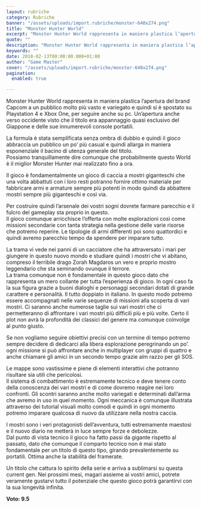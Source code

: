 ```yaml
---
layout: rubriche
category: Rubriche
banner: "/assets/uploads/import.rubriche/monster-640x274.png"
title: "Monster Hunter World"
excerpt: "Monster Hunter World rappresenta in maniera plastica l’apertura del brand Capcom a un pubblico molto più vasto e variegato e quindi si è spostato su Playstation 4 e Xbox One, per seguire anche su pc. Un’apertura anche verso occidente visto che il titolo era appannaggio quasi esclusivo del Giappone e delle sue innumerevoli console portatili. [&hellip"
quote: ""
description: "Monster Hunter World rappresenta in maniera plastica l’apertura del brand Capcom a un pubblico molto più vasto e variegato e quindi si è spostato su Playstation 4 e Xbox One, per seguire anche su pc. Un’apertura anche verso occidente visto che il titolo era appannaggio quasi esclusivo del Giappone e delle sue innumerevoli console portatili. [&hellip"
keywords: ""
date: 2018-02-13T00:00:00.000+01:00
author: "Game Master"
cover: "/assets/uploads/import.rubriche/monster-640x274.png"
pagination:
  enabled: true

---
```


Monster Hunter World rappresenta in maniera plastica l’apertura del brand Capcom a un pubblico molto più vasto e variegato e quindi si è spostato su Playstation 4 e Xbox One, per seguire anche su pc. Un’apertura anche verso occidente visto che il titolo era appannaggio quasi esclusivo del Giappone e delle sue innumerevoli console portatili.

La formula è stata semplificata senza ombra di dubbio e quindi il gioco abbraccia un pubblico un po’ più casual e quindi allarga in maniera esponenziale il bacino di utenza generale del titolo.  
Possiamo tranquillamente dire comunque che probabilmente questo World è il miglior Monster Hunter mai realizzato fino a ora.

Il gioco è fondamentalmente un gioco di caccia a mostri giganteschi che una volta abbattuti con i loro resti potranno fornire ottimo materiale per fabbricare armi e armature sempre più potenti in modo quindi da abbattere mostri sempre più giganteschi e così via.

Per costruire quindi l’arsenale dei vostri sogni dovrete farmare parecchio e il fulcro del gameplay sta proprio in questo.  
Il gioco comunque arricchisce l’offerta con molte esplorazioni così come missioni secondarie con tanta strategia nella gestione delle varie risorse che potremo reperire. Le tipologie di armi differenti poi sono quattordici e quindi avremo parecchio tempo da spendere per imparare tutto.

La trama vi vede nei panni di un cacciatore che ha attraversato i mari per giungere in questo nuovo mondo e studiare quindi i mostri che vi abitano, compreso il terribile drago Zorah Magdaros un vero e proprio mostro leggendario che sta seminando ovunque il terrore.  
La trama comunque non è fondamentale in questo gioco dato che rappresenta un mero collante per tutta l’esperienza di gioco. In ogni caso fa la sua figura grazie a buoni dialoghi e personaggi secondari dotati di grande carattere e personalità. Il tutto doppiato in italiano. In questo modo potremo essere accompagnati nelle varie sequenze di missioni alla scoperta di vari mostri. Ci saranno anche numerose taglie sui vari mostri che ci permetteranno di affrontare i vari mostri più difficili più e più volte. Certo il plot non avrà la profondità dei classici del genere ma comunque coinvolge al punto giusto.

Se non vogliamo seguire obiettivi precisi con un termine di tempo potremo sempre decidere di dedicarci alla libera esplorazione peregrinando un po’.  
ogni missione si può affrontare anche in multiplayer con gruppi di quattro e anche chiamare gli amici in un secondo tempo grazie alm razzo per gli SOS.

Le mappe sono vastissime e piene di elementi interattivi che potranno risultare sia utili che pericolosi.  
Il sistema di combattimento è estremamente tecnico e deve tenere conto della conoscenza dei vari mostri e di come dovremo reagire nei loro confronti. Gli scontri saranno anche molto variegati e determinati dall’arma che avremo in uso in quel momento. Ogni meccanica è comunque illustrata attraverso dei tutorial visuali molto comodi e quindi in ogni momento potremo imparare qualcosa di nuovo da utilizzare nella nostra caccia.

I mostri sono i veri protagonisti dell’avventura, tutti estremamente maestosi e il nuovo diario ne metterà in luce sempre forze e debolezze.  
Dal punto di vista tecnico il gioco ha fatto passi da gigante rispetto al passato, dato che comunque il comparto tecnico non è mai stato fondamentale per un titolo di questo tipo, girando prevalentemente su portatili. Ottima anche la stabilità del framerate.

Un titolo che cattura lo spirito della serie e arriva a sublimarsi su questa current gen. Nei prossimi mesi, magari assieme ai vostri amici, potrete veramente gustarvi tutto il potenziale che questo gioco potrà garantirvi con la sua longevità infinita.

**Voto: 9.5** 